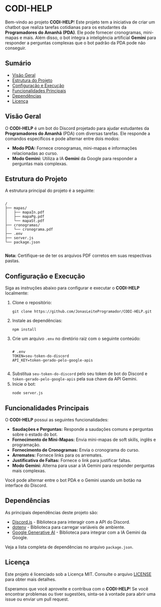 <!DOCTYPE html>
<html lang="pt-BR">

<body>
    <div class="container">
        <h1>CODI-HELP</h1>
        <p>Bem-vindo ao projeto <strong>CODI-HELP</strong>! Este projeto tem a iniciativa de criar um chatbot que realiza tarefas cotidianas para os estudantes da <strong>Programadores do Amanhã (PDA)</strong>. Ele pode fornecer cronogramas, mini-mapas e mais. Além disso, o bot integra a inteligência artificial <strong>Gemini</strong> para responder a perguntas complexas que o bot padrão da PDA pode não conseguir.</p>
        <h2>Sumário</h2>
        <ul>
            <li><a href="#visao-geral">Visão Geral</a></li>
            <li><a href="#estrutura-do-projeto">Estrutura do Projeto</a></li>
            <li><a href="#configuracao">Configuração e Execução</a></li>
            <li><a href="#funcionalidades">Funcionalidades Principais</a></li>
            <li><a href="#dependencias">Dependências</a></li>
            <li><a href="#licenca">Licença</a></li>
        </ul>
        <h2 id="visao-geral">Visão Geral</h2>
        <p>O <strong>CODI-HELP</strong> é um bot do Discord projetado para ajudar estudantes da <strong>Programadores do Amanhã</strong> (PDA) com diversas tarefas. Ele responde a comandos específicos e pode alternar entre dois modos:</p>
        <ul>
            <li><strong>Modo PDA:</strong> Fornece cronogramas, mini-mapas e informações relacionadas ao curso.</li>
            <li><strong>Modo Gemini:</strong> Utiliza a IA <strong>Gemini</strong> da Google para responder a perguntas mais complexas.</li>
        </ul>
        <h2 id="estrutura-do-projeto">Estrutura do Projeto</h2>
        <p>A estrutura principal do projeto é a seguinte:</p>
        <pre><code>
/
├── mapas/
│   ├── mapaIn.pdf
│   ├── mapaPg.pdf
│   └── mapaSt.pdf
├── cronogramas/
│   └── cronograma.pdf
├── .env
├── server.js
└── package.json
        </code></pre>
        <p><strong>Nota:</strong> Certifique-se de ter os arquivos PDF corretos em suas respectivas pastas.</p>
        <h2 id="configuracao">Configuração e Execução</h2>
        <p>Siga as instruções abaixo para configurar e executar o <strong>CODI-HELP</strong> localmente:</p>
        <ol>
            <li>Clone o repositório:</li>
            <pre><code>git clone https://github.com/JonasLeiteProgramador/CODI-HELP.git</code></pre>
            <li>Instale as dependências:</li>
            <pre><code>npm install</code></pre>
            <li>Crie um arquivo <code>.env</code> no diretório raiz com o seguinte conteúdo:</li>
            <pre><code>
# .env
TOKEN=seu-token-do-discord
API_KEY=token-gerado-pelo-google-apis
            </code></pre>
            <li>Substitua <code>seu-token-do-discord</code> pelo seu token de bot do Discord e <code>token-gerado-pelo-google-apis</code> pela sua chave da API Gemini.</li>
            <li>Inicie o bot:</li>
            <pre><code>node server.js</code></pre>
        </ol>
        <h2 id="funcionalidades">Funcionalidades Principais</h2>
        <p>O <strong>CODI-HELP</strong> possui as seguintes funcionalidades:</p>
        <ul>
            <li><strong>Saudações e Perguntas:</strong> Responde a saudações comuns e perguntas sobre o estado do bot.</li>
            <li><strong>Fornecimento de Mini-Mapas:</strong> Envia mini-mapas de soft skills, inglês e programação.</li>
            <li><strong>Fornecimento de Cronogramas:</strong> Envia o cronograma do curso.</li>
            <li><strong>Arremates:</strong> Fornece links para os arremates.</li>
            <li><strong>Justificativa de Faltas:</strong> Fornece o link para justificar faltas.</li>
            <li><strong>Modo Gemini:</strong> Alterna para usar a IA Gemini para responder perguntas mais complexas.</li>
        </ul>
        <p>Você pode alternar entre o bot PDA e o Gemini usando um botão na interface do Discord.</p>
        <h2 id="dependencias">Dependências</h2>
        <p>As principais dependências deste projeto são:</p>
        <ul>
            <li><a href="https://discord.js.org/" target="_blank">Discord.js</a> - Biblioteca para interagir com a API do Discord.</li>
            <li><a href="https://www.npmjs.com/package/dotenv" target="_blank">dotenv</a> - Biblioteca para carregar variáveis de ambiente.</li>
            <li><a href="https://developers.generative-ai.google" target="_blank">Google Generative AI</a> - Biblioteca para integrar com a IA Gemini da Google.</li>
        </ul>
        <p>Veja a lista completa de dependências no arquivo <code>package.json</code>.</p>
        <h2 id="licenca">Licença</h2>
        <p>Este projeto é licenciado sob a Licença MIT. Consulte o arquivo <a href="LICENSE">LICENSE</a> para obter mais detalhes.</p>
        <p>Esperamos que você aproveite e contribua com o <strong>CODI-HELP</strong>! Se você encontrar problemas ou tiver sugestões, sinta-se à vontade para abrir uma issue ou enviar um pull request.</p>
    </div>
</body>
</html>

